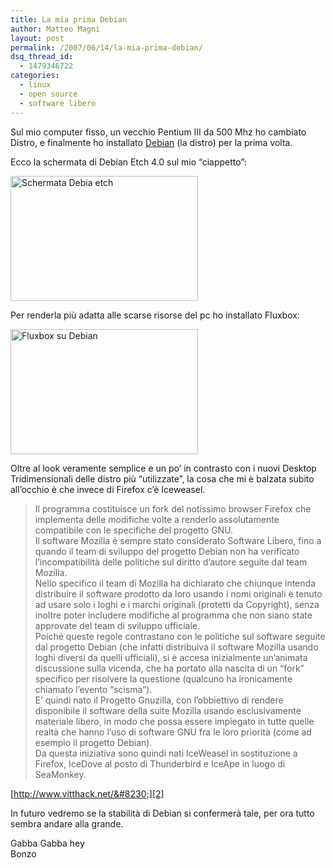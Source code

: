 ```yaml
---
title: La mia prima Debian
author: Matteo Magni
layout: post
permalink: /2007/06/14/la-mia-prima-debian/
dsq_thread_id:
  - 1479346722
categories:
  - linux
  - open source
  - software libero
---
```

Sul mio computer fisso, un vecchio Pentium III da 500 Mhz ho cambiato Distro, e finalmente ho installato [Debian][1] (la distro) per la prima volta.

Ecco la schermata di Debian Etch 4.0 sul mio &#8220;ciappetto&#8221;:

<a href="http://magni.me/wp-content/uploads/2007/06/01_debian.png" rel="lightbox" title="Debian"><img src="http://magni.me/wp-content/uploads/2007/06/01_debian.png" width="300" height="200" alt="Schermata Debia etch" /></a>

Per renderla più adatta alle scarse risorse del pc ho installato Fluxbox:

<a href="http://magni.me/wp-content/uploads/2007/06/02_debian.png" rel="lightbox" title="Fluxbox"><img src="http://magni.me/wp-content/uploads/2007/06/02_debian.png" width="300" height="200" alt="Fluxbox su Debian" /></a>

Oltre al look veramente semplice e un po&#8217; in contrasto con i nuovi Desktop Tridimensionali delle distro più &#8220;utilizzate&#8221;, la cosa che mi è balzata subito all&#8217;occhio è che invece di Firefox c&#8217;è Iceweasel.

> Il programma costituisce un fork del notissimo browser Firefox che implementa delle modifiche volte a renderlo assolutamente compatibile con le specifiche del progetto GNU.  
> Il software Mozilla è sempre stato considerato Software Libero, fino a quando il team di sviluppo del progetto Debian non ha verificato l’incompatibilità delle politiche sul diritto d’autore seguite dal team Mozilla.  
> Nello specifico il team di Mozilla ha dichiarato che chiunque intenda distribuire il software prodotto da loro usando i nomi originali è tenuto ad usare solo i loghi e i marchi originali (protetti da Copyright), senza inoltre poter includere modifiche al programma che non siano state approvate del team di sviluppo ufficiale.  
> Poiché queste regole contrastano con le politiche sul software seguite dal progetto Debian (che infatti distribuiva il software Mozilla usando loghi diversi da quelli ufficiali), si è accesa inizialmente un’animata discussione sulla vicenda, che ha portato alla nascita di un “fork” specifico per risolvere la questione (qualcuno ha ironicamente chiamato l’evento “scisma”).  
> E’ quindi nato il Progetto Gnuzilla, con l’obbiettivo di rendere disponibile il software della suite Mozilla usando esclusivamente materiale libero, in modo che possa essere impiegato in tutte quelle realtà che hanno l’uso di software GNU fra le loro priorità (come ad esempio il progetto Debian).  
> Da questa iniziativa sono quindi nati IceWeasel in sostituzione a Firefox, IceDove al posto di Thunderbird e IceApe in luogo di SeaMonkey.

[http://www.vitthack.net/&#8230;][2]

In futuro vedremo se la stabilità di Debian si confermerà tale, per ora tutto sembra andare alla grande.

Gabba Gabba hey  
Bonzo

<div class='kindleWidget kindleLight' >
  
</div>



 [1]: http://www.debian.org/index.it.html
 [2]: http://www.vitthack.net/www/?p=122